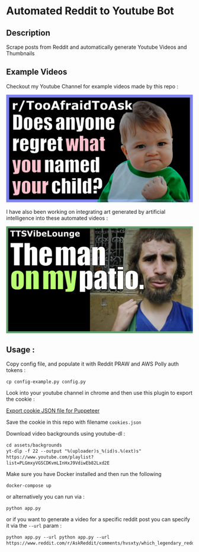 # Automated Reddit to Youtube Bot 

## Description 

Scrape posts from Reddit and automatically generate Youtube Videos and Thumbnails


## Example Videos 

Checkout my Youtube Channel for example videos made by this repo :

[![Watch the video](assets/images/xm5gsv_thumbnail.png)](https://youtu.be/xhE8bFqBAw0)


I have also been working on integrating art generated by artificial intelligence into these automated videos :

[![Watch the video](assets/images/the_man_on_my_patio.png)](https://youtu.be/nCjYH3ETXNo)


## Usage :

Copy config file, and populate it with Reddit PRAW and AWS Polly auth tokens  :

```
cp config-example.py config.py
```

Look into your youtube channel in chrome and then use this plugin to export the cookie :

[Export cookie JSON file for Puppeteer](https://chrome.google.com/webstore/detail/%E3%82%AF%E3%83%83%E3%82%AD%E3%83%BCjson%E3%83%95%E3%82%A1%E3%82%A4%E3%83%AB%E5%87%BA%E5%8A%9B-for-puppet/nmckokihipjgplolmcmjakknndddifde)

Save the cookie in this repo with filename `cookies.json`

Download video backgrounds using youtube-dl :

```
cd assets/backgrounds
yt-dlp -f 22 --output "%(uploader)s_%(id)s.%(ext)s" https://www.youtube.com/playlist?list=PLGmxyVGSCDKvmLInHxJ9VdiwEb82Lxd2E
```

Make sure you have Docker installed and then run the following 

```
docker-compose up
```

or alternatively you can run via :

```
python app.py
```

or if you want to generate a video for a specific reddit post you can specify it via the `--url` param :

```
python app.py --url python app.py --url https://www.reddit.com/r/AskReddit/comments/hvsxty/which_legendary_reddit_post_comment_can_you_still/
```

